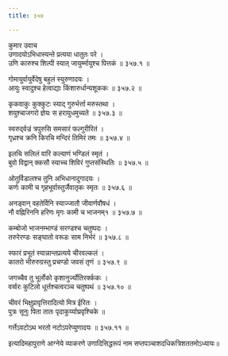 ```yaml
---
title: ३५७

---
```

कुमार उवाच  
उणादयोऽभिधास्यन्ते प्रत्यया धातुतः परे ।  
उणि कारुश्च शिल्पी स्यात् जायुर्म्मायुश्च पित्तकं ॥ ३५७.१ ॥  
  
गोमायुर्वायुर्वेदेषु बहुलं स्युरुणादयः ।  
आयुः स्वादुश्च हेत्वाद्याः किंशारुर्धान्यशूककः ॥ ३५७.२ ॥  
  
कृकवाकुः कुक्कुटः स्याद् गुरुर्भर्त्ता मरुस्तथा ।  
शयुश्चाजगरो ज्ञेयः स हरायुधमुच्यते ॥ ३५७.३ ॥  
  
स्वरुद्‌र्वज्रं त्रपुरुसि समसारं फल्गुरीरितं ।  
गृध्रश्च क्रनि किरचि मन्दिरं तिमिरं तमः ॥ ३५७.४ ॥  
  
इलचि सलिलं वारि कल्याणं भण्डिलं स्मृतं ।  
बुवो विद्वान् क्कसौ स्याच्च शिविरं गुप्तसंस्थितिः ॥ ३५७.५ ॥  
  
ओतुर्विडालश्च तुनि अभिधानादुगादयः ।  
कर्णः कामी च गृहभूर्वास्तुर्जैवातृकः स्मृतः ॥ ३५७.६ ॥  
  
अनड्‌वान् वहतेर्विनि स्याज्जातौ जीवार्णवौषधं ।  
नौ वह्निरिननि हरिणः मृगः कामी च भाजनम्१ ॥ ३५७.७ ॥  
  
कम्बोजो भाजनम्भाण्डं सरण्डश्च चतुष्पदः ।  
तरुरेरण्डः सङ्घातो वरूडः साम निर्भरं ॥ ३५७.८ ॥  
  
स्फारं प्रभूतं स्यान्नान्तप्रत्यये चीरवल्कलं ।  
कातरो भीरुरुग्रस्तु प्रचण्डो जवसं तृणं ॥ ३५७.९ ॥  
  
जगच्चैव तु भूर्लोको कृशानुर्ज्योतिरर्क्ककः ।  
वर्व्वरः कुटिलो धूर्त्तश्चत्वरञ्च चतुष्पथं ॥ ३५७.१० ॥  
  
चीवरं भिक्षुप्रावृत्तिरादित्यो मित्र ईरितः ।  
पुत्रः सूनुः पिता तातः पृदाकुर्य्याघ्रवृश्चिके ॥  
  
गर्त्तेऽवटोऽथ भरतो नटोऽपरेप्युणादयः ॥ ३५७.११ ॥  
  
इत्यादिमहापुराणे आग्नेये व्याकरणे उणादिसिद्धरूपं नाम सप्तपञ्चाशदधिकत्रिशततमोऽध्यायः॥